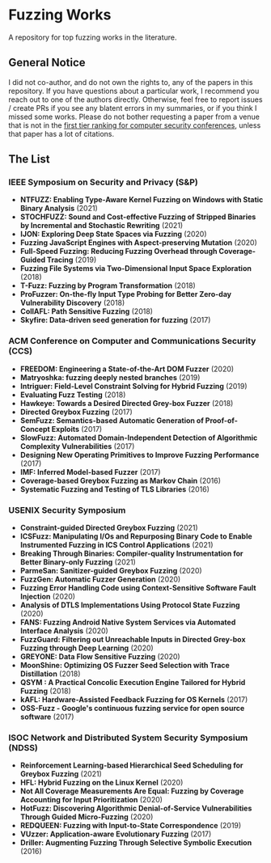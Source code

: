 # Fuzzing Works
A repository for top fuzzing works in the literature.

## General Notice

I did not co-author, and do not own the rights to, any of the papers in this repository. If you have questions about a particular work, I recommend you reach out to one of the authors directly. Otherwise, feel free to report issues / create PRs if you see any blatent errors in my summaries, or if you think I missed some works. Please do not bother requesting a paper from a venue that is not in the [first tier ranking for computer security conferences](https://people.engr.tamu.edu/guofei/sec_conf_stat.htm), unless that paper has a lot of citations. 

## The List

### IEEE Symposium on Security and Privacy (S&P)

* **NTFUZZ: Enabling Type-Aware Kernel Fuzzing on Windows with Static Binary Analysis** (2021)
* **STOCHFUZZ: Sound and Cost-effective Fuzzing of Stripped Binaries by Incremental and Stochastic Rewriting** (2021)
* **IJON: Exploring Deep State Spaces via Fuzzing** (2020)
* **Fuzzing JavaScript Engines with Aspect-preserving Mutation** (2020)
* **Full-Speed Fuzzing: Reducing Fuzzing Overhead through Coverage-Guided Tracing** (2019)
* **Fuzzing File Systems via Two-Dimensional Input Space Exploration** (2018)
* **T-Fuzz: Fuzzing by Program Transformation** (2018)
* **ProFuzzer: On-the-fly Input Type Probing for Better Zero-day Vulnerability Discovery** (2018)
* **CollAFL: Path Sensitive Fuzzing** (2018)
* **Skyfire: Data-driven seed generation for fuzzing** (2017)

### ACM Conference on Computer and Communications Security (CCS)

* **FREEDOM: Engineering a State-of-the-Art DOM Fuzzer** (2020)
* **Matryoshka: fuzzing deeply nested branches** (2019)
* **Intriguer: Field-Level Constraint Solving for Hybrid Fuzzing** (2019)
* **Evaluating Fuzz Testing** (2018)
* **Hawkeye: Towards a Desired Directed Grey-box Fuzzer** (2018)
* **Directed Greybox Fuzzing** (2017)
* **SemFuzz: Semantics-based Automatic Generation of Proof-of-Concept Exploits** (2017)
* **SlowFuzz: Automated Domain-Independent Detection of Algorithmic Complexity Vulnerabilities** (2017)
* **Designing New Operating Primitives to Improve Fuzzing Performance** (2017)
* **IMF: Inferred Model-based Fuzzer** (2017)
* **Coverage-based Greybox Fuzzing as Markov Chain** (2016)
* **Systematic Fuzzing and Testing of TLS Libraries** (2016)

### USENIX Security Symposium

* **Constraint-guided Directed Greybox Fuzzing** (2021)
* **ICSFuzz: Manipulating I/Os and Repurposing Binary Code to Enable Instrumented Fuzzing in ICS Control Applications** (2021)
* **Breaking Through Binaries: Compiler-quality Instrumentation for Better Binary-only Fuzzing** (2021)
* **ParmeSan: Sanitizer-guided Greybox Fuzzing** (2020)
* **FuzzGen: Automatic Fuzzer Generation** (2020)
* **Fuzzing Error Handling Code using Context-Sensitive Software Fault Injection** (2020)
* **Analysis of DTLS Implementations Using Protocol State Fuzzing** (2020)
* **FANS: Fuzzing Android Native System Services via Automated Interface Analysis** (2020)
* **FuzzGuard: Filtering out Unreachable Inputs in Directed Grey-box Fuzzing through Deep Learning** (2020)
* **GREYONE: Data Flow Sensitive Fuzzing** (2020)
* **MoonShine: Optimizing OS Fuzzer Seed Selection with Trace Distillation** (2018)
* **QSYM : A Practical Concolic Execution Engine Tailored for Hybrid Fuzzing** (2018)
* **kAFL: Hardware-Assisted Feedback Fuzzing for OS Kernels** (2017)
* **OSS-Fuzz - Google's continuous fuzzing service for open source software** (2017)
 
### ISOC Network and Distributed System Security Symposium (NDSS)

* **Reinforcement Learning-based Hierarchical Seed Scheduling for Greybox Fuzzing** (2021)
* **HFL: Hybrid Fuzzing on the Linux Kernel** (2020)
* **Not All Coverage Measurements Are Equal: Fuzzing by Coverage Accounting for Input Prioritization** (2020)
* **HotFuzz: Discovering Algorithmic Denial-of-Service Vulnerabilities Through Guided Micro-Fuzzing** (2020)
* **REDQUEEN: Fuzzing with Input-to-State Correspondence** (2019)
* **VUzzer: Application-aware Evolutionary Fuzzing** (2017)
* **Driller:  Augmenting Fuzzing Through Selective Symbolic Execution** (2016)
